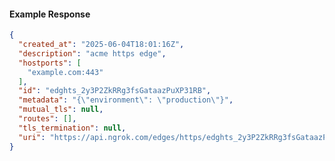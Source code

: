 <!-- Code generated for API Clients. DO NOT EDIT. -->

#### Example Response

```json
{
  "created_at": "2025-06-04T18:01:16Z",
  "description": "acme https edge",
  "hostports": [
    "example.com:443"
  ],
  "id": "edghts_2y3P2ZkRRg3fsGataazPuXP31RB",
  "metadata": "{\"environment\": \"production\"}",
  "mutual_tls": null,
  "routes": [],
  "tls_termination": null,
  "uri": "https://api.ngrok.com/edges/https/edghts_2y3P2ZkRRg3fsGataazPuXP31RB"
}
```
